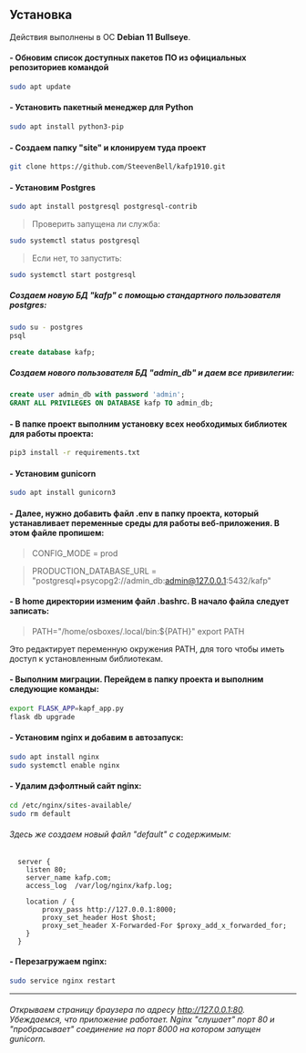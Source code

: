 ## Установка

Действия выполнены в ОС **Debian 11 Bullseye**.

#### - Обновим список доступных пакетов ПО из официальных репозиториев командой

```bash
sudo apt update
```

#### - Установить пакетный менеджер для Python

```bash
sudo apt install python3-pip
```

#### - Создаем папку "site" и клонируем туда проект

```bash
git clone https://github.com/SteevenBell/kafp1910.git
```

#### - Установим Postgres

```bash
sudo apt install postgresql postgresql-contrib
```
> Проверить запущена ли служба:
```bash
sudo systemctl status postgresql
```

> Если нет, то запустить:
```bash
sudo systemctl start postgresql
```

##### Создаем новую БД "kafp" с помощью стандартного пользователя postgres:
```bash
sudo su - postgres
psql
```
```sql
create database kafp;
```


##### Создаем нового пользователя БД "admin_db" и даем все привилегии:
```sql
create user admin_db with password 'admin';
GRANT ALL PRIVILEGES ON DATABASE kafp TO admin_db;
```

#### - В папке проект выполним установку всех необходимых библиотек для работы проекта:

```bash
pip3 install -r requirements.txt
```

#### - Установим gunicorn

```bash
sudo apt install gunicorn3
```

#### - Далее, нужно добавить файл .env в папку проекта, который устанавливает переменные среды для работы веб-приложения. В этом файле пропишем:
> CONFIG_MODE = prod

> PRODUCTION_DATABASE_URL = "postgresql+psycopg2://admin_db:admin@127.0.0.1:5432/kafp"

#### - В home директории изменим файл .bashrc. В начало файла следует записать:

> PATH="/home/osboxes/.local/bin:${PATH}"
export PATH

Это редактирует переменную окружения PATH, для того чтобы иметь доступ к установленным библиотекам.

#### - Выполним миграции. Перейдем в папку проекта и выполним следующие команды:

```bash
export FLASK_APP=kapf_app.py
flask db upgrade
```

#### - Установим nginx и добавим в автозапуск:

```bash
sudo apt install nginx
sudo systemctl enable nginx
```

#### - Удалим дэфолтный сайт nginx:

```bash
cd /etc/nginx/sites-available/
sudo rm default
```

###### Здесь же создаем новый файл "default" с содержимым:
```
  server {
    listen 80;
    server_name kafp.com;
    access_log  /var/log/nginx/kafp.log;

    location / {
        proxy_pass http://127.0.0.1:8000;
        proxy_set_header Host $host;
        proxy_set_header X-Forwarded-For $proxy_add_x_forwarded_for;
    }
  }

```

#### - Перезагружаем nginx:

```bash
sudo service nginx restart
```

------------

###### Открываем страницу браузера по адресу http://127.0.0.1:80. Убеждаемся, что приложение работает. Nginx "слушает" порт 80 и "пробрасывает" соединение на порт 8000 на котором запущен gunicorn.
